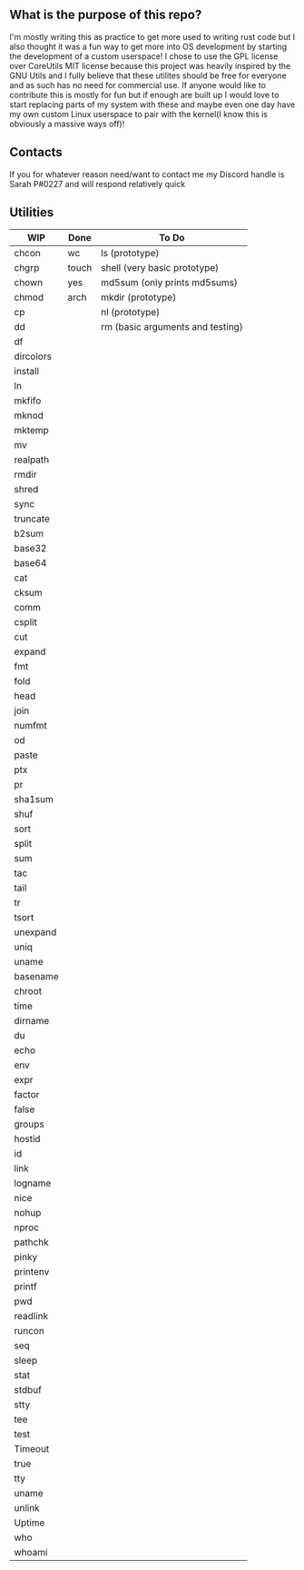 ## What is the purpose of this repo?
I'm mostly writing this as practice to get more used
to writing rust code but I also thought it was a fun
way to get more into OS development by starting the
development of a custom userspace! I chose to use the
GPL license over CoreUtils MIT license because this
project was heavily inspired by the GNU Utils and I
fully believe that these utilites should be free for
everyone and as such has no need for commercial use.
If anyone would like to contribute this is mostly for
fun but if enough are built up I would love to start
replacing parts of my system with these and maybe even
one day have my own custom Linux userspace to pair with
the kernel(I know this is obviously a massive ways off)!

## Contacts
If you for whatever reason need/want to contact me my
Discord handle is Sarah P#0227 and will respond relatively
quick

## Utilities

| WIP       | Done  | To Do                           |
|-----------|-------|---------------------------------|
| chcon     | wc    | ls (prototype)                  |
| chgrp     | touch | shell (very basic prototype)    |
| chown     | yes   | md5sum (only prints md5sums)    |
| chmod     | arch  | mkdir (prototype)               |
| cp        |       | nl (prototype)                  |
| dd        |       | rm (basic arguments and testing)|
| df        |       |                                 |
| dircolors |       |                                 |
| install   |       |                                 |
| ln        |       |                                 |
| mkfifo    |       |                                 |
| mknod     |       |                                 |
| mktemp    |       |                                 |
| mv        |       |                                 |
| realpath  |       |                                 |
| rmdir     |       |                                 |
| shred     |       |                                 |
| sync      |       |                                 |
| truncate  |       |                                 |
| b2sum     |       |                                 |
| base32    |       |                                 |
| base64    |       |                                 |
| cat       |       |                                 |
| cksum     |       |                                 |
| comm      |       |                                 |
| csplit    |       |                                 |
| cut       |       |                                 |
| expand    |       |                                 |
| fmt       |       |                                 |
| fold      |       |                                 |
| head      |       |                                 |
| join      |       |                                 |
| numfmt    |       |                                 |
| od        |       |                                 |
| paste     |       |                                 |
| ptx       |       |                                 |
| pr        |       |                                 |
| sha1sum   |       |                                 |
| shuf      |       |                                 |
| sort      |       |                                 |
| split     |       |                                 |
| sum       |       |                                 |
| tac       |       |                                 |
| tail      |       |                                 |
| tr        |       |                                 |
| tsort     |       |                                 |
| unexpand  |       |                                 |
| uniq      |       |                                 |
| uname     |       |                                 |
| basename  |       |                                 |
| chroot    |       |                                 |
| time      |       |                                 |
| dirname   |       |                                 |
| du        |       |                                 |
| echo      |       |                                 |
| env       |       |                                 |
| expr      |       |                                 |
| factor    |       |                                 |
| false     |       |                                 |
| groups    |       |                                 |
| hostid    |       |                                 |
| id        |       |                                 |
| link      |       |                                 |
| logname   |       |                                 |
| nice      |       |                                 |
| nohup     |       |                                 |
| nproc     |       |                                 |
| pathchk   |       |                                 |
| pinky     |       |                                 |
| printenv  |       |                                 |
| printf    |       |                                 |
| pwd       |       |                                 |
| readlink  |       |                                 |
| runcon    |       |                                 |
| seq       |       |                                 |
| sleep     |       |                                 |
| stat      |       |                                 |
| stdbuf    |       |                                 |
| stty      |       |                                 |
| tee       |       |                                 |
| test      |       |                                 |
| Timeout   |       |                                 |
| true      |       |                                 |
| tty       |       |                                 |
| uname     |       |                                 |
| unlink    |       |                                 |
| Uptime    |       |                                 |
| who       |       |                                 |
| whoami    |       |                                 |
